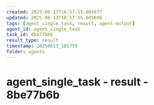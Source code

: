```yaml
---
created: 2025-06-13T18:57:55.605677
updated: 2025-06-13T18:57:55.605696
tags: [agent_single_task, result, agent-output]
agent_id: agent_single_task
task_id: 8be77b6b
result_type: result
timestamp: 20250613_185755
folder: agents
---
```


# agent_single_task - result - 8be77b6b

